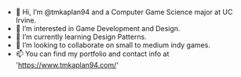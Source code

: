 - 👋 Hi, I’m @tmkaplan94 and a Computer Game Science major at UC Irvine.
- 👀 I’m interested in Game Development and Design.
- 🌱 I’m currently learning Design Patterns.
- 💞️ I’m looking to collaborate on small to medium indy games.
- 📫 You can find my portfolio and contact info at 'https://www.tmkaplan94.com/'

<!---
tmkaplan94/tmkaplan94 is a ✨ special ✨ repository because its `README.md` (this file) appears on your GitHub profile.
You can click the Preview link to take a look at your changes.
--->
